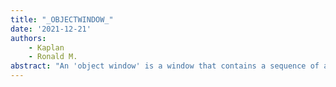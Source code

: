 ```yaml
---
title: "_OBJECTWINDOW_"
date: '2021-12-21'
authors: 
    - Kaplan
    - Ronald M.
abstract: "An 'object window' is a window that contains a sequence of arbitrary image objects arranged either vertically or horizontally. The OBJECTWINDOW package provides the functions for creating such a window, adding objects and manipulating them in various ways, and invoking their IMAGEFNS functions according to mouse or other signals."
---
```



